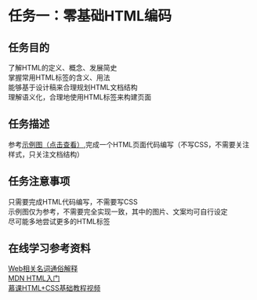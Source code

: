 # 任务一：零基础HTML编码
## 任务目的
了解HTML的定义、概念、发展简史<br/>
掌握常用HTML标签的含义、用法<br/>
能够基于设计稿来合理规划HTML文档结构<br/>
理解语义化，合理地使用HTML标签来构建页面<br/>

## 任务描述
参考[示例图（点击查看）](http://7xrp04.com1.z0.glb.clouddn.com/task_1_1_1.jpg),完成一个HTML页面代码编写（不写CSS，不需要关注样式，只关注文档结构）<br/>

## 任务注意事项
只需要完成HTML代码编写，不需要写CSS<br/>
示例图仅为参考，不需要完全实现一致，其中的图片、文案均可自行设定<br/>
尽可能多地尝试更多的HTML标签<br/>

## 在线学习参考资料
[Web相关名词通俗解释](https://www.zhihu.com/question/22689579)<br/>
[MDN HTML入门](https://developer.mozilla.org/zh-CN/docs/Web/Guide/HTML/Introduction)<br/>
[慕课HTML+CSS基础教程视频](http://www.imooc.com/learn/9)<br/>
